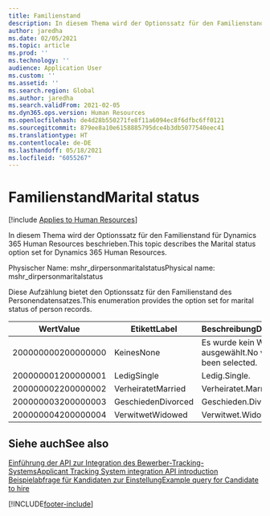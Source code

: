 ```yaml
---
title: Familienstand
description: In diesem Thema wird der Optionssatz für den Familienstand für Dynamics 365 Human Resources beschrieben.
author: jaredha
ms.date: 02/05/2021
ms.topic: article
ms.prod: ''
ms.technology: ''
audience: Application User
ms.custom: ''
ms.assetid: ''
ms.search.region: Global
ms.author: jaredha
ms.search.validFrom: 2021-02-05
ms.dyn365.ops.version: Human Resources
ms.openlocfilehash: de4d28b550271fe8f11a6094ec8f6dfbc6ff0121
ms.sourcegitcommit: 879ee8a10e6158885795dce4b3db5077540eec41
ms.translationtype: HT
ms.contentlocale: de-DE
ms.lasthandoff: 05/18/2021
ms.locfileid: "6055267"
---
```

# <a name="marital-status"></a><span data-ttu-id="6512d-103">Familienstand</span><span class="sxs-lookup"><span data-stu-id="6512d-103">Marital status</span></span>

[!include [Applies to Human Resources](../includes/applies-to-hr.md)]

<span data-ttu-id="6512d-104">In diesem Thema wird der Optionssatz für den Familienstand für Dynamics 365 Human Resources beschrieben.</span><span class="sxs-lookup"><span data-stu-id="6512d-104">This topic describes the Marital status option set for Dynamics 365 Human Resources.</span></span>

<span data-ttu-id="6512d-105">Physischer Name: mshr_dirpersonmaritalstatus</span><span class="sxs-lookup"><span data-stu-id="6512d-105">Physical name: mshr_dirpersonmaritalstatus</span></span>

<span data-ttu-id="6512d-106">Diese Aufzählung bietet den Optionssatz für den Familienstand des Personendatensatzes.</span><span class="sxs-lookup"><span data-stu-id="6512d-106">This enumeration provides the option set for marital status of person records.</span></span>

| <span data-ttu-id="6512d-107">Wert</span><span class="sxs-lookup"><span data-stu-id="6512d-107">Value</span></span> | <span data-ttu-id="6512d-108">Etikett</span><span class="sxs-lookup"><span data-stu-id="6512d-108">Label</span></span> | <span data-ttu-id="6512d-109">Beschreibung</span><span class="sxs-lookup"><span data-stu-id="6512d-109">Description</span></span> |
| --- | --- | --- |
| <span data-ttu-id="6512d-110">200000000</span><span class="sxs-lookup"><span data-stu-id="6512d-110">200000000</span></span> | <span data-ttu-id="6512d-111">Keines</span><span class="sxs-lookup"><span data-stu-id="6512d-111">None</span></span> | <span data-ttu-id="6512d-112">Es wurde kein Wert ausgewählt.</span><span class="sxs-lookup"><span data-stu-id="6512d-112">No value has been selected.</span></span>
| <span data-ttu-id="6512d-113">200000001</span><span class="sxs-lookup"><span data-stu-id="6512d-113">200000001</span></span> | <span data-ttu-id="6512d-114">Ledig</span><span class="sxs-lookup"><span data-stu-id="6512d-114">Single</span></span> | <span data-ttu-id="6512d-115">Ledig.</span><span class="sxs-lookup"><span data-stu-id="6512d-115">Single.</span></span> |
| <span data-ttu-id="6512d-116">200000002</span><span class="sxs-lookup"><span data-stu-id="6512d-116">200000002</span></span> | <span data-ttu-id="6512d-117">Verheiratet</span><span class="sxs-lookup"><span data-stu-id="6512d-117">Married</span></span> | <span data-ttu-id="6512d-118">Verheiratet.</span><span class="sxs-lookup"><span data-stu-id="6512d-118">Married.</span></span> |
| <span data-ttu-id="6512d-119">200000003</span><span class="sxs-lookup"><span data-stu-id="6512d-119">200000003</span></span> | <span data-ttu-id="6512d-120">Geschieden</span><span class="sxs-lookup"><span data-stu-id="6512d-120">Divorced</span></span> | <span data-ttu-id="6512d-121">Geschieden.</span><span class="sxs-lookup"><span data-stu-id="6512d-121">Divorced.</span></span> |
| <span data-ttu-id="6512d-122">200000004</span><span class="sxs-lookup"><span data-stu-id="6512d-122">200000004</span></span> | <span data-ttu-id="6512d-123">Verwitwet</span><span class="sxs-lookup"><span data-stu-id="6512d-123">Widowed</span></span> | <span data-ttu-id="6512d-124">Verwitwet.</span><span class="sxs-lookup"><span data-stu-id="6512d-124">Widowhood.</span></span> |

## <a name="see-also"></a><span data-ttu-id="6512d-125">Siehe auch</span><span class="sxs-lookup"><span data-stu-id="6512d-125">See also</span></span>

[<span data-ttu-id="6512d-126">Einführung der API zur Integration des Bewerber-Tracking-Systems</span><span class="sxs-lookup"><span data-stu-id="6512d-126">Applicant Tracking System integration API introduction</span></span>](hr-admin-integration-ats-api-introduction.md)<br>
[<span data-ttu-id="6512d-127">Beispielabfrage für Kandidaten zur Einstellung</span><span class="sxs-lookup"><span data-stu-id="6512d-127">Example query for Candidate to hire</span></span>](hr-admin-integration-ats-api-candidate-to-hire-example-query.md)


[!INCLUDE[footer-include](../includes/footer-banner.md)]